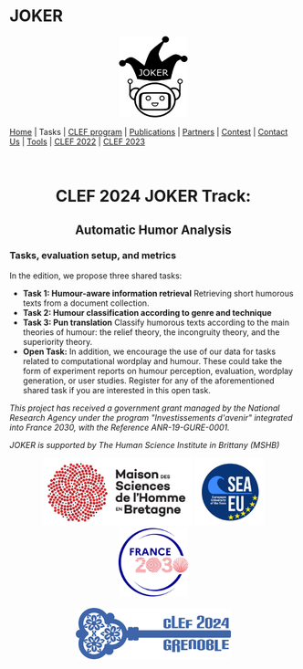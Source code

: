 # JOKER
<p align="center">
  <img src="./img/joker.png" width="120" height="142">
</p>

[Home](index) | Tasks | [CLEF program](program) | [Publications](publications) | [Partners](partners) | [Contest](contest) | [Contact Us](contact) | [Tools](tools) | [CLEF 2022](https://www.joker-project.com/clef-2022/EN/project) | [CLEF 2023](https://www.joker-project.com/clef-2023/)
<br>

<br>
  <h1 align="center">CLEF 2024 JOKER Track:</h1>
  <h2 align="center">Automatic Humor Analysis</h2> 


### Tasks, evaluation setup, and metrics
In the edition, we propose three shared tasks:
* **Task 1: Humour-aware information retrieval** Retrieving short humorous texts from a document collection.
* **Task 2: Humour classification according to genre and technique** 
* **Task 3: Pun translation** Classify humorous texts according to the main theories of humour: the relief theory, the incongruity theory, and the superiority theory.
* **Open Task:** In addition, we encourage the use of our data for tasks related to computational wordplay and humour. These could take the form of experiment reports on humour perception, evaluation, wordplay generation, or user studies. Register for any of the aforementioned shared task if you are interested in this open task.

<p>
<em>This project has received a government grant managed by the National Research Agency under the program "Investissements d'avenir" integrated into France 2030, with the Reference ANR-19-GURE-0001.</em>
</p>
<p>
<em>JOKER is supported by The Human Science Institute in Brittany (MSHB)</em>
</p>
<div align="center">
  <a href="https://www.mshb.fr"><img src="img/mshb.jpg" height="120"></a>
  <a href="https://sea-eu.org/?lang=fr"><img src="img/sea-eu.png" height="120"></a>
  <a href="https://www.gouvernement.fr/le-programme-d-investissements-d-avenir"><img src="img/Logotype France 2030.jpg" height="120"></a>
</div>
<br />
<div align="center">
  <a href="https://clef2022.clef-initiative.eu/index.php"><img src="img/clef2024.png" height="90"></a> 
</div>

